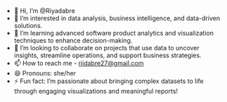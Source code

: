 - 👋 Hi, I’m @Riyadabre
- 👀 I’m interested in data analysis, business intelligence, and data-driven solutions.
- 🌱 I’m learning advanced software product analytics and visualization techniques to enhance decision-making.
- 💞️ I’m looking to collaborate on projects that use data to uncover insights, streamline operations, and support business strategies.
- 📫 How to reach me - riidabre27@gmail.com
- 😄 Pronouns: she/her
- ⚡ Fun fact: I’m passionate about bringing complex datasets to life through engaging visualizations and meaningful reports!


